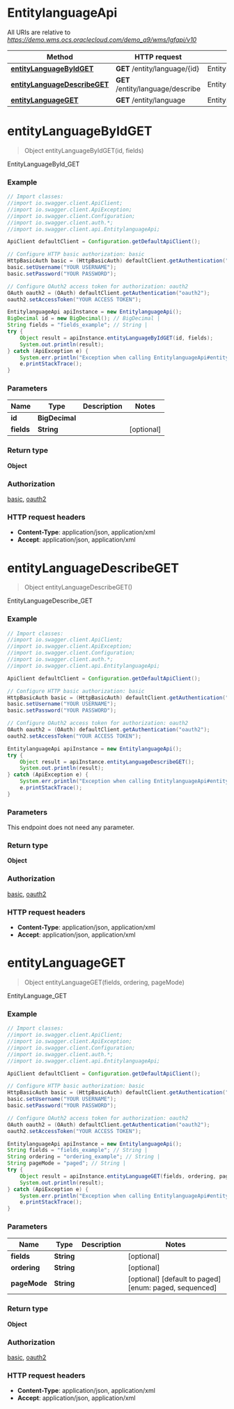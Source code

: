 # EntitylanguageApi

All URIs are relative to *https://demo.wms.ocs.oraclecloud.com/demo_a9/wms/lgfapi/v10*

Method | HTTP request | Description
------------- | ------------- | -------------
[**entityLanguageByIdGET**](EntitylanguageApi.md#entityLanguageByIdGET) | **GET** /entity/language/{id} | EntityLanguageById_GET
[**entityLanguageDescribeGET**](EntitylanguageApi.md#entityLanguageDescribeGET) | **GET** /entity/language/describe | EntityLanguageDescribe_GET
[**entityLanguageGET**](EntitylanguageApi.md#entityLanguageGET) | **GET** /entity/language | EntityLanguage_GET


<a name="entityLanguageByIdGET"></a>
# **entityLanguageByIdGET**
> Object entityLanguageByIdGET(id, fields)

EntityLanguageById_GET



### Example
```java
// Import classes:
//import io.swagger.client.ApiClient;
//import io.swagger.client.ApiException;
//import io.swagger.client.Configuration;
//import io.swagger.client.auth.*;
//import io.swagger.client.api.EntitylanguageApi;

ApiClient defaultClient = Configuration.getDefaultApiClient();

// Configure HTTP basic authorization: basic
HttpBasicAuth basic = (HttpBasicAuth) defaultClient.getAuthentication("basic");
basic.setUsername("YOUR USERNAME");
basic.setPassword("YOUR PASSWORD");

// Configure OAuth2 access token for authorization: oauth2
OAuth oauth2 = (OAuth) defaultClient.getAuthentication("oauth2");
oauth2.setAccessToken("YOUR ACCESS TOKEN");

EntitylanguageApi apiInstance = new EntitylanguageApi();
BigDecimal id = new BigDecimal(); // BigDecimal | 
String fields = "fields_example"; // String | 
try {
    Object result = apiInstance.entityLanguageByIdGET(id, fields);
    System.out.println(result);
} catch (ApiException e) {
    System.err.println("Exception when calling EntitylanguageApi#entityLanguageByIdGET");
    e.printStackTrace();
}
```

### Parameters

Name | Type | Description  | Notes
------------- | ------------- | ------------- | -------------
 **id** | **BigDecimal**|  |
 **fields** | **String**|  | [optional]

### Return type

**Object**

### Authorization

[basic](../README.md#basic), [oauth2](../README.md#oauth2)

### HTTP request headers

 - **Content-Type**: application/json, application/xml
 - **Accept**: application/json, application/xml

<a name="entityLanguageDescribeGET"></a>
# **entityLanguageDescribeGET**
> Object entityLanguageDescribeGET()

EntityLanguageDescribe_GET



### Example
```java
// Import classes:
//import io.swagger.client.ApiClient;
//import io.swagger.client.ApiException;
//import io.swagger.client.Configuration;
//import io.swagger.client.auth.*;
//import io.swagger.client.api.EntitylanguageApi;

ApiClient defaultClient = Configuration.getDefaultApiClient();

// Configure HTTP basic authorization: basic
HttpBasicAuth basic = (HttpBasicAuth) defaultClient.getAuthentication("basic");
basic.setUsername("YOUR USERNAME");
basic.setPassword("YOUR PASSWORD");

// Configure OAuth2 access token for authorization: oauth2
OAuth oauth2 = (OAuth) defaultClient.getAuthentication("oauth2");
oauth2.setAccessToken("YOUR ACCESS TOKEN");

EntitylanguageApi apiInstance = new EntitylanguageApi();
try {
    Object result = apiInstance.entityLanguageDescribeGET();
    System.out.println(result);
} catch (ApiException e) {
    System.err.println("Exception when calling EntitylanguageApi#entityLanguageDescribeGET");
    e.printStackTrace();
}
```

### Parameters
This endpoint does not need any parameter.

### Return type

**Object**

### Authorization

[basic](../README.md#basic), [oauth2](../README.md#oauth2)

### HTTP request headers

 - **Content-Type**: application/json, application/xml
 - **Accept**: application/json, application/xml

<a name="entityLanguageGET"></a>
# **entityLanguageGET**
> Object entityLanguageGET(fields, ordering, pageMode)

EntityLanguage_GET



### Example
```java
// Import classes:
//import io.swagger.client.ApiClient;
//import io.swagger.client.ApiException;
//import io.swagger.client.Configuration;
//import io.swagger.client.auth.*;
//import io.swagger.client.api.EntitylanguageApi;

ApiClient defaultClient = Configuration.getDefaultApiClient();

// Configure HTTP basic authorization: basic
HttpBasicAuth basic = (HttpBasicAuth) defaultClient.getAuthentication("basic");
basic.setUsername("YOUR USERNAME");
basic.setPassword("YOUR PASSWORD");

// Configure OAuth2 access token for authorization: oauth2
OAuth oauth2 = (OAuth) defaultClient.getAuthentication("oauth2");
oauth2.setAccessToken("YOUR ACCESS TOKEN");

EntitylanguageApi apiInstance = new EntitylanguageApi();
String fields = "fields_example"; // String | 
String ordering = "ordering_example"; // String | 
String pageMode = "paged"; // String | 
try {
    Object result = apiInstance.entityLanguageGET(fields, ordering, pageMode);
    System.out.println(result);
} catch (ApiException e) {
    System.err.println("Exception when calling EntitylanguageApi#entityLanguageGET");
    e.printStackTrace();
}
```

### Parameters

Name | Type | Description  | Notes
------------- | ------------- | ------------- | -------------
 **fields** | **String**|  | [optional]
 **ordering** | **String**|  | [optional]
 **pageMode** | **String**|  | [optional] [default to paged] [enum: paged, sequenced]

### Return type

**Object**

### Authorization

[basic](../README.md#basic), [oauth2](../README.md#oauth2)

### HTTP request headers

 - **Content-Type**: application/json, application/xml
 - **Accept**: application/json, application/xml

